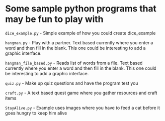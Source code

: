 # Some sample python programs that may be fun to play with #

`dice_example.py` - Simple example of how you could create dice_example

`hangman.py` - Play with a partner.  Text based currently where you enter a word and then fill in the blank.  This one could be interesting to add a graphic interface.

`hangman_file_based.py` - Reads list of words from a file.  Text based currently where you enter a word and then fill in the blank.  This one could be interesting to add a graphic interface.

`quiz.py` - Make up quiz questions and have the program test you

`craft.py` - A text based quest game where you gather resources and craft items

`StayAlive.py` - Example uses images where you have to feed a cat before it goes hungry to keep him alive

